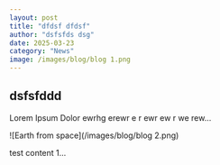 ```yaml
---
layout: post
title: "dfdsf dfdsf"
author: "dsfsfds dsg"
date: 2025-03-23
category: "News"
image: /images/blog/blog 1.png
---
```


## dsfsfddd

Lorem Ipsum Dolor ewrhg erewr e r ewr ew r we rew...

![Earth from space](/images/blog/blog 2.png)

test content 1...
